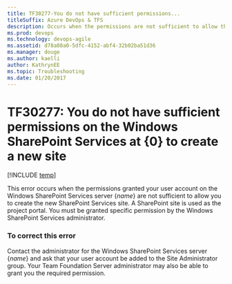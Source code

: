 ```yaml
---
title: TF30277-You do not have sufficient permissions...titleSuffix: Azure DevOps & TFS
description: Occurs when the permissions are not sufficient to allow the user to create a new SharePoint Services site.
ms.prod: devops
ms.technology: devops-agile
ms.assetid: d78a08a0-5dfc-4152-abf4-32b02ba51d36
ms.manager: douge
ms.author: kaelliauthor: KathrynEE
ms.topic: Troubleshooting
ms.date: 01/20/2017
---
```



# TF30277: You do not have sufficient permissions on the Windows SharePoint Services at {0} to create a new site

[!INCLUDE [temp](../../_shared/version-vsts-tfs-all-versions.md)]

This error occurs when the permissions granted your user account on the Windows SharePoint Services server {*name*} are not sufficient to allow you to create the new SharePoint Services site. A SharePoint site is used as the project portal. You must be granted specific permission by the Windows SharePoint Services administrator.  
  
### To correct this error  
  
Contact the administrator for the Windows SharePoint Services server {*name*} and ask that your user account be added to the Site Administrator group. Your Team Foundation Server administrator may also be able to grant you the required permission.